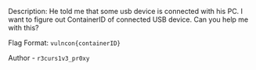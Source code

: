 
Description:
He told me that some usb device is connected with his PC. I want to figure out ContainerID of connected USB device. Can you help me with this?

Flag Format: `vulncon{containerID}`

Author - `r3curs1v3_pr0xy`


